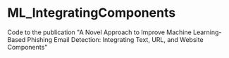 # ML_IntegratingComponents
Code to the publication "A Novel Approach to Improve Machine Learning-Based Phishing Email Detection:  Integrating Text, URL, and Website  Components"
